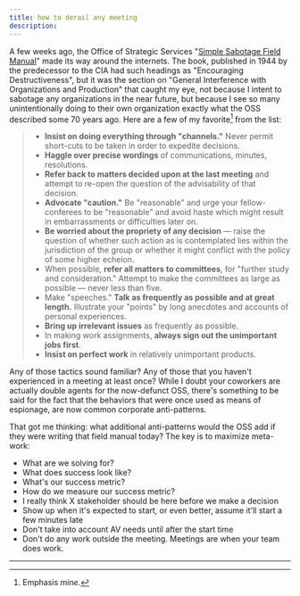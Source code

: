 ```yaml
---
title: how to derail any meeting
description:
---
```


A few weeks ago, the Office of Strategic Services "[Simple Sabotage Field Manual](https://www.gutenberg.org/ebooks/26184)" made its way around the internets. The book, published in 1944 by the predecessor to the CIA had such headings as "Encouraging Destructiveness", but it was the section on "General Interference with Organizations and Production" that caught my eye, not because I intent to sabotage any organizations in the near future, but because I see so many unintentionally doing to their own organization exactly what the OSS described some 70 years ago. Here are a few of my favorite[^disclaimer] from the list:

> * **Insist on doing everything through "channels."** Never permit short-cuts to be taken in order to expedite decisions.
> * **Haggle over precise wordings** of communications, minutes, resolutions.
> * **Refer back to matters decided upon at the last meeting** and attempt to re-open the question of the advisability of that decision.
> * **Advocate "caution."** Be "reasonable" and urge your fellow-conferees to be "reasonable" and avoid haste which might result in embarrassments or difficulties later on.
> * **Be worried about the propriety of any decision** — raise the question of whether such action as is contemplated lies within the jurisdiction of the group or whether it might conflict with the policy of some higher echelon.
> * When possible, **refer all matters to committees**, for "further study and consideration." Attempt to make the committees as large as possible — never less than five.
> * Make "speeches." **Talk as frequently as possible and at great length.** Illustrate your "points" by long anecdotes and accounts of personal experiences.
> * **Bring up irrelevant issues** as frequently as possible.
> * In making work assignments, **always sign out the unimportant jobs first**.
> * **Insist on perfect work** in relatively unimportant products.

Any of those tactics sound familiar? Any of those that you haven't experienced in a meeting at least once? While I doubt your coworkers are actually double agents for the now-defunct OSS, there's something to be said for the fact that the behaviors that were once used as means of espionage, are now common corporate anti-patterns.

That got me thinking: what additional anti-patterns would the OSS add if they were writing that field manual today? The key is to maximize meta-work:

* What are we solving for?
* What does success look like?
* What's our success metric?
* How do we measure our success metric?
* I really think X stakeholder should be here before we make a decision
* Show up when it's expected to start, or even better, assume it'll start a few minutes late
* Don't take into account AV needs until after the start time
* Don't do any work outside the meeting. Meetings are when your team does work.

---

[^disclaimer]: Emphasis *mine*.
